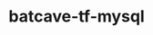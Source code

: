 # batcave-tf-mysql

<!-- BEGINNING OF PRE-COMMIT-TERRAFORM DOCS HOOK -->

<!-- END OF PRE-COMMIT-TERRAFORM DOCS HOOK -->
